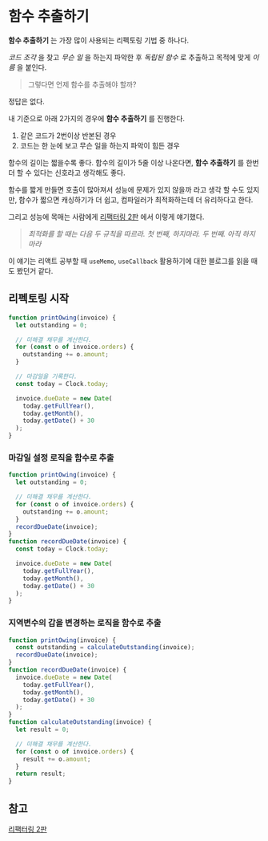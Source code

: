 # 함수 추출하기

**함수 추출하기** 는 가장 많이 사용되는 리펙토링 기법 중 하나다.

_코드 조각_ 을 찾고 _무슨 일_ 을 하는지 파악한 후 _독립된 함수_ 로 추출하고 목적에 맞게 _이름_ 을 붙인다.

> 그렇다면 언제 함수를 추출해야 할까?

정답은 없다.

내 기준으로 아래 2가지의 경우에 **함수 추출하기** 를 진행한다.

1. 같은 코드가 2번이상 반본된 경우
2. 코드는 한 눈에 보고 무슨 일을 하는지 파악이 힘든 경우

함수의 길이는 짧을수록 좋다. 함수의 길이가 5줄 이상 나온다면, **함수 추출하기** 를 한번 더 할 수 있다는 신호라고 생각해도 좋다.

함수를 짧게 만들면 호출이 많아져서 성능에 문제가 있지 않을까 라고 생각 할 수도 있지만, 함수가 짧으면 캐싱하기가 더 쉽고, 컴파일러가 최적화하는데 더 유리하다고 한다.

그리고 성능에 목매는 사람에게 [리팩터링 2판](http://www.yes24.com/Product/Goods/89649360) 에서 이렇게 얘기했다.

> _최적화를 할 때는 다음 두 규칙을 따르라. 첫 번째, 하지마라. 두 번째. 아직 하지마라_

이 얘기는 리액트 공부할 때 `useMemo`, `useCallback` 활용하기에 대한 블로그를 읽을 때도 봤던거 같다.

## 리펙토링 시작

```javascript
function printOwing(invoice) {
  let outstanding = 0;

  // 미해결 채무를 계산한다.
  for (const o of invoice.orders) {
    outstanding += o.amount;
  }

  // 마감일을 기록한다.
  const today = Clock.today;

  invoice.dueDate = new Date(
    today.getFullYear(),
    today.getMonth(),
    today.getDate() + 30
  );
}
```

### 마감일 설정 로직을 함수로 추출

```javascript
function printOwing(invoice) {
  let outstanding = 0;

  // 미해결 채무를 계산한다.
  for (const o of invoice.orders) {
    outstanding += o.amount;
  }
  recordDueDate(invoice);
}
function recordDueDate(invoice) {
  const today = Clock.today;

  invoice.dueDate = new Date(
    today.getFullYear(),
    today.getMonth(),
    today.getDate() + 30
  );
}
```

### 지역변수의 갑을 변경하는 로직을 함수로 추출

```javascript
function printOwing(invoice) {
  const outstanding = calculateOutstanding(invoice);
  recordDueDate(invoice);
}
function recordDueDate(invoice) {
  invoice.dueDate = new Date(
    today.getFullYear(),
    today.getMonth(),
    today.getDate() + 30
  );
}
function calculateOutstanding(invoice) {
  let result = 0;

  // 미해결 채무를 계산한다.
  for (const o of invoice.orders) {
    result += o.amount;
  }
  return result;
}
```

## 참고

[리팩터링 2판](http://www.yes24.com/Product/Goods/89649360)

